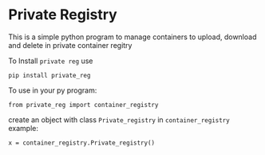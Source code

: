 # Private Registry


This is a simple python program to manage containers to upload, download and delete in private container regitry



To Install `private reg` use

````
pip install private_reg
````

To use in your py program:

````
from private_reg import container_registry
````

create an object with class `Private_registry` in `container_registry` 
example:
````
x = container_registry.Private_registry()
````
